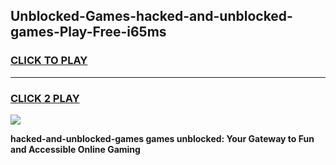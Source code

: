 
## Unblocked-Games-hacked-and-unblocked-games-Play-Free-i65ms
<h3>
<a href="https://premium76.site?title=hacked-and-unblocked-games&ref=20A">CLICK TO PLAY</a></h3>
<hr>

<h3>
<a href="https://premium76.site?title=hacked-and-unblocked-games&ref=20A">CLICK 2 PLAY</a>
  
</h3>

<a href="https://premium76.site?title=hacked-and-unblocked-games&ref=20A"><img src="https://clearcache.store/games.png"></a>


**hacked-and-unblocked-games games unblocked: Your Gateway to Fun and Accessible Online Gaming**
